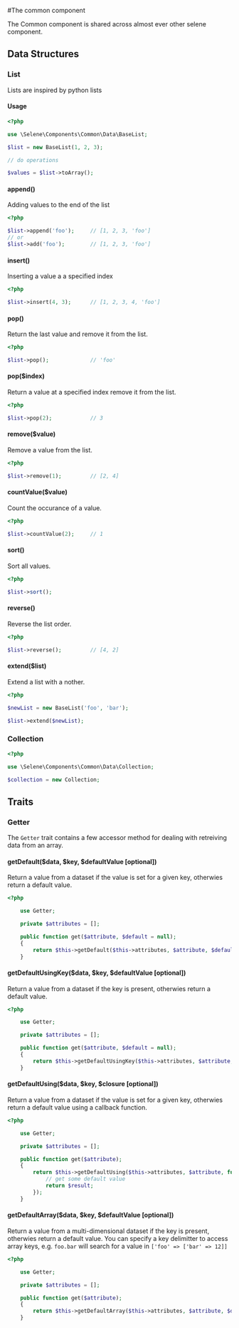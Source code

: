 #The common component

The Common component is shared across almost ever other selene component.

## Data Structures

### List

Lists are inspired by python lists

#### Usage

```php
<?php

use \Selene\Components\Common\Data\BaseList;

$list = new BaseList(1, 2, 3);

// do operations

$values = $list->toArray();

```
#### append() 

Adding values to the end of the list

```php
<?php

$list->append('foo');     // [1, 2, 3, 'foo']
// or
$list->add('foo');        // [1, 2, 3, 'foo']
```
#### insert()

Inserting a value a a specified index

```php
<?php

$list->insert(4, 3);      // [1, 2, 3, 4, 'foo']
```

#### pop()

Return the last value and remove it from the list.

```php
<?php

$list->pop();             // 'foo' 
```

#### pop($index)

Return a value at a specified index remove it from the list.

```php
<?php

$list->pop(2);            // 3 
```

#### remove($value)

Remove a value from the list.

```php
<?php

$list->remove(1);         // [2, 4] 

```

#### countValue($value)

Count the occurance of a value.

```php
<?php

$list->countValue(2);     // 1 
```

#### sort()

Sort all values.

```php
<?php

$list->sort();
```

#### reverse()

Reverse the list order.

```php
<?php

$list->reverse();         // [4, 2]
```

#### extend($list)

Extend a list with a nother.

```php
<?php

$newList = new BaseList('foo', 'bar');

$list->extend($newList);  
```
### Collection

```php
<?php

use \Selene\Components\Common\Data\Collection;

$collection = new Collection;

```

## Traits

### Getter

The `Getter` trait contains a few accessor method for dealing with retreiving
data from an array.

#### getDefault($data, $key, $defaultValue [optional])

Return a value from a dataset if the value is set for a given key, otherwies return a default
value.

```php
<?php

	use Getter;

	private $attributes = [];

	public function get($attribute, $default = null);
	{
		return $this->getDefault($this->attributes, $attribute, $default);
	}

```

#### getDefaultUsingKey($data, $key, $defaultValue [optional])

Return a value from a dataset if the key is present, otherwies return a default
value.

```php
<?php

	use Getter;

	private $attributes = [];

	public function get($attribute, $default = null);
	{
		return $this->getDefaultUsingKey($this->attributes, $attribute, $default);
	}

```

#### getDefaultUsing($data, $key, $closure [optional])

Return a value from a dataset if the value is set for a given key, otherwies return a default
value using a callback function.

```php
<?php

	use Getter;

	private $attributes = [];

	public function get($attribute);
	{
		return $this->getDefaultUsing($this->attributes, $attribute, function () {
			// get some default value
			return $result;		
		});
	}

```

#### getDefaultArray($data, $key, $defaultValue [optional])

Return a value from a multi-dimensional dataset if the key is present, otherwies return a default
value. You can specify a key delimitter to access array keys, e.g. `foo.bar`
will search for a value in `['foo' => ['bar' => 12]]`

```php
<?php

	use Getter;

	private $attributes = [];

	public function get($attribute);
	{
		return $this->getDefaultArray($this->attributes, $attribute, $default, '.');
	}

```
